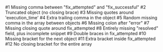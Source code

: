 #1 Missing comma between "fix_attempted" and "fix_successful"
#2 Truncated object (no closing brace)
#3 Missing quotes around 'execution_time'
#4 Extra trailing comma in the object
#5 Random missing comma in the array between objects
#6 Missing colon after "error"
#7 Missing closing quote around fix_attempted
#8 Entirely missing "resolved" field, plus incomplete snippet
#9 Double braces in fix_attempted
#10 Missing bracket for the next object
#11 Extra bracket inside fix_attempted
#12 No closing bracket for the entire array





